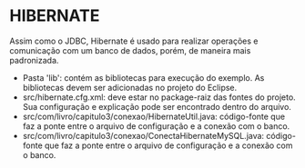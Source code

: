 HIBERNATE
=========

Assim como o JDBC, Hibernate é usado para realizar operações e comunicação com um banco de dados, porém, de maneira mais padronizada.

- Pasta 'lib': contém as bibliotecas para execução do exemplo. As bibliotecas devem ser adicionadas no projeto do Eclipse.
- src/hibernate.cfg.xml: deve estar no package-raiz das fontes do projeto. Sua configuração e explicação pode ser encontrado dentro do arquivo.
- src/com/livro/capitulo3/conexao/HibernateUtil.java: código-fonte que faz a ponte entre o arquivo de configuração e a conexão com o banco.
- src/com/livro/capitulo3/conexao/ConectaHibernateMySQL.java: código-fonte que faz a ponte entre o arquivo de configuração e a conexão com o banco.
